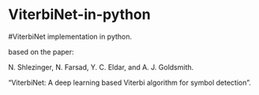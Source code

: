 # ViterbiNet-in-python
#ViterbiNet implementation in python.

based on the paper:

N. Shlezinger, N. Farsad, Y. C. Eldar, and A. J. Goldsmith.

“ViterbiNet: A deep learning based Viterbi algorithm for symbol detection”.
